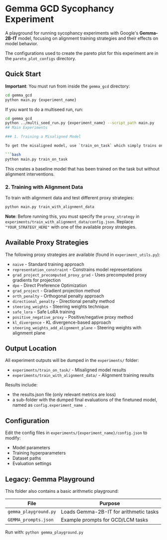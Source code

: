 # Gemma GCD Sycophancy Experiment


A playground for running sycophancy experiments with Google's **Gemma-2B-IT** model, focusing on alignment training strategies and their effects on model behavior.

The configurations used to create the pareto plot for this experiment are in the ```pareto_plot_configs``` directory. 

## Quick Start

**Important**: You must run from inside the `gemma_gcd` directory:

```bash
cd gemma_gcd
python main.py {experiment_name}
```

If you want to do a multiseed run, run: 
```bash
cd gemma_gcd
python ../multi_seed_run.py {experiment_name} --script_path main.py
## Main Experiments

### 1. Training a Misaligned Model

To get the misaligned model, use `train_on_task` which simply trains on the task without any alignment data:

```bash
python main.py train_on_task
```

This creates a baseline model that has been trained on the task but without alignment interventions.

### 2. Training with Alignment Data

To train with alignment data and test different proxy strategies:

```bash
python main.py train_with_alignment_data
```

**Note**: Before running this, you must specify the `proxy_strategy` in `experiments/train_with_alignment_data/config.json`. Replace `"YOUR_STRATEGY_HERE"` with one of the available proxy strategies.

## Available Proxy Strategies

The following proxy strategies are available (found in `experiment_utils.py`):

- `naive` - Standard training approach
- `representation_constraint` - Constrains model representations
- `grad_project_precomputed_proxy_grad` - Uses precomputed proxy gradients for projection
- `dpo` - Direct Preference Optimization
- `grad_project` - Gradient projection method
- `orth_penalty` - Orthogonal penalty approach
- `directional_penalty` - Directional penalty method
- `steering_weights` - Steering weights technique
- `safe_lora` - Safe LoRA training
- `positive_negative_proxy` - Positive/negative proxy method
- `kl_divergence` - KL divergence-based approach
- `steering_weights_add_alignment_plane` - Steering weights with alignment plane

## Output Location

All experiment outputs will be dumped in the `experiments/` folder:
- `experiments/train_on_task/` - Misaligned model results
- `experiments/train_with_alignment_data/` - Alignment training results

Results include:
- the results.json file (only relevant metrics are loss)
- a sub-folder with the dumped final evaluations of the finetuned model, named as `config.experiment_name `. 

## Configuration

Edit the config files in `experiments/{experiment_name}/config.json` to modify:
- Model parameters
- Training hyperparameters  
- Dataset paths
- Evaluation settings

## Legacy: Gemma Playground

This folder also contains a basic arithmetic playground:

| File | Purpose |
|------|---------|
| `gemma_playground.py` | Loads Gemma-2B-IT for arithmetic tasks |
| `GEMMA_prompts.json` | Example prompts for GCD/LCM tasks |

Run with: `python gemma_playground.py`

